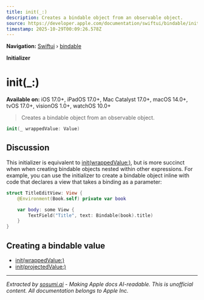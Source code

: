 ```yaml
---
title: init(_:)
description: Creates a bindable object from an observable object.
source: https://developer.apple.com/documentation/swiftui/bindable/init(_:)
timestamp: 2025-10-29T00:09:26.578Z
---
```


**Navigation:** [Swiftui](/documentation/swiftui) › [bindable](/documentation/swiftui/bindable)

**Initializer**

# init(_:)

**Available on:** iOS 17.0+, iPadOS 17.0+, Mac Catalyst 17.0+, macOS 14.0+, tvOS 17.0+, visionOS 1.0+, watchOS 10.0+

> Creates a bindable object from an observable object.

```swift
init(_ wrappedValue: Value)
```

## Discussion

This initializer is equivalent to [init(wrappedValue:)](/documentation/swiftui/bindable/init(wrappedvalue:)), but is more succinct when when creating bindable objects nested within other expressions. For example, you can use the initializer to create a bindable object inline with code that declares a view that takes a binding as a parameter:

```swift
struct TitleEditView: View {
    @Environment(Book.self) private var book

    var body: some View {
        TextField("Title", text: Bindable(book).title)
    }
}
```

## Creating a bindable value

- [init(wrappedValue:)](/documentation/swiftui/bindable/init(wrappedvalue:))
- [init(projectedValue:)](/documentation/swiftui/bindable/init(projectedvalue:))

---

*Extracted by [sosumi.ai](https://sosumi.ai) - Making Apple docs AI-readable.*
*This is unofficial content. All documentation belongs to Apple Inc.*

